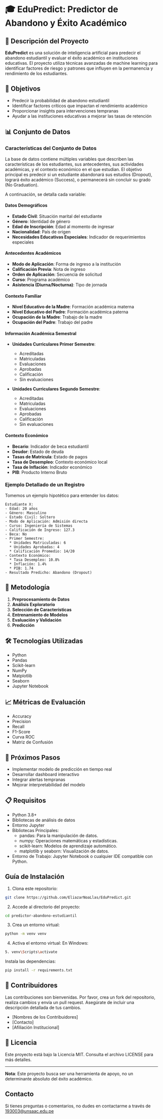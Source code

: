 # 🎓 EduPredict: Predictor de Abandono y Éxito Académico

## 📌 Descripción del Proyecto

**EduPredict** es una solución de inteligencia artificial para predecir el abandono estudiantil y evaluar el éxito académico en instituciones educativas. El proyecto utiliza técnicas avanzadas de machine learning para identificar factores de riesgo y patrones que influyen en la permanencia y rendimiento de los estudiantes.

## 🎯 Objetivos

- Predecir la probabilidad de abandono estudiantil
- Identificar factores críticos que impactan el rendimiento académico
- Proporcionar insights para intervenciones tempranas
- Ayudar a las instituciones educativas a mejorar las tasas de retención

## 📊 Conjunto de Datos

### Características del Conjunto de Datos

La base de datos contiene múltiples variables que describen las características de los estudiantes, sus antecedentes, sus actividades académicas, y el contexto económico en el que estudian. El objetivo principal es predecir si un estudiante abandonará sus estudios (Dropout), logrará éxito académico (Success), o permanecerá sin concluir su grado (No Graduation).

A continuación, se detalla cada variable:
#### Datos Demográficos
- **Estado Civil**: Situación marital del estudiante
- **Género**: Identidad de género
- **Edad de Inscripción**: Edad al momento de ingresar
- **Nacionalidad**: País de origen
- **Necesidades Educativas Especiales**: Indicador de requerimientos especiales

#### Antecedentes Académicos
- **Modo de Aplicación**: Forma de ingreso a la institución
- **Calificación Previa**: Nota de ingreso
- **Orden de Aplicación**: Secuencia de solicitud
- **Curso**: Programa académico
- **Asistencia (Diurna/Nocturna)**: Tipo de jornada

#### Contexto Familiar
- **Nivel Educativo de la Madre**: Formación académica materna
- **Nivel Educativo del Padre**: Formación académica paterna
- **Ocupación de la Madre**: Trabajo de la madre
- **Ocupación del Padre**: Trabajo del padre

#### Información Académica Semestral
- **Unidades Curriculares Primer Semestre**:
  - Acreditadas
  - Matriculadas
  - Evaluaciones
  - Aprobadas
  - Calificación
  - Sin evaluaciones

- **Unidades Curriculares Segundo Semestre**:
  - Acreditadas
  - Matriculadas
  - Evaluaciones
  - Aprobadas
  - Calificación
  - Sin evaluaciones

#### Contexto Económico
- **Becario**: Indicador de beca estudiantil
- **Deudor**: Estado de deuda
- **Tasas de Matrícula**: Estado de pagos
- **Tasa de Desempleo**: Contexto económico local
- **Tasa de Inflación**: Indicador económico
- **PIB**: Producto Interno Bruto

### Ejemplo Detallado de un Registro

Tomemos un ejemplo hipotético para entender los datos:

```
Estudiante X:
- Edad: 20 años
- Género: Masculino
- Estado Civil: Soltero
- Modo de Aplicación: Admisión directa
- Curso: Ingeniería de Sistemas
- Calificación de Ingreso: 127.3
- Beca: No
- Primer Semestre:
  * Unidades Matriculadas: 6
  * Unidades Aprobadas: 4
  * Calificación Promedio: 14/20
- Contexto Económico:
  * Tasa Desempleo: 10.8%
  * Inflación: 1.4%
  * PIB: 1.74
- Resultado Predicho: Abandono (Dropout)
```

## 🧠 Metodología

1. **Preprocesamiento de Datos**
2. **Análisis Exploratorio**
3. **Selección de Características**
4. **Entrenamiento de Modelos**
5. **Evaluación y Validación**
6. **Predicción**

## 🛠️ Tecnologías Utilizadas

- Python
- Pandas
- Scikit-learn
- NumPy
- Matplotlib
- Seaborn
- Jupyter Notebook

## 📈 Métricas de Evaluación

- Accuracy
- Precision
- Recall
- F1-Score
- Curva ROC
- Matriz de Confusión

## 🚀 Próximos Pasos

- Implementar modelo de predicción en tiempo real
- Desarrollar dashboard interactivo
- Integrar alertas tempranas
- Mejorar interpretabilidad del modelo

## 📋 Requisitos

- Python 3.8+
- Bibliotecas de análisis de datos
- Entorno Jupyter
- Bibliotecas Principales:
    - pandas: Para la manipulación de datos.
    - numpy: Operaciones matemáticas y estadísticas.
    - scikit-learn: Modelos de aprendizaje automático.
    - matplotlib y seaborn: Visualización de datos.
- Entorno de Trabajo: Jupyter Notebook o cualquier IDE compatible con Python.

## Guía de Instalación
1. Clona este repositorio:
```bash
git clone https://github.com/EliazarNoaLlas/EduPredict.git
```
2. Accede al directorio del proyecto:

```bash
cd predictor-abandono-estudiantil
```
3. Crea un entorno virtual:
```bash
python -m venv venv
```
4. Activa el entorno virtual:
En Windows:

```bash
5. venv\Scripts\activate
```
Instala las dependencias:
```bash
pip install -r requirements.txt
```

## 👥 Contribuidores

Las contribuciones son bienvenidas. Por favor, crea un fork del repositorio, realiza cambios y envía un pull request. Asegúrate de incluir una descripción detallada de tus cambios.

- [Nombres de los Contribuidores]
- [Contacto]
- [Afiliación Institucional]


## 📄 Licencia

Este proyecto está bajo la Licencia MIT. Consulta el archivo LICENSE para más detalles.


---

**Nota**: Este proyecto busca ser una herramienta de apoyo, no un determinante absoluto del éxito académico.

## Contacto

Si tienes preguntas o comentarios, no dudes en contactarme a través de 193003@unsaac.edu.pe






